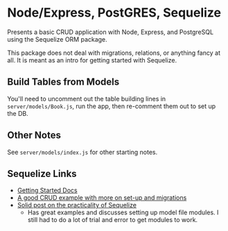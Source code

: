 # Node/Express, PostGRES, Sequelize

Presents a basic CRUD application with Node, Express, and PostgreSQL using the Sequelize ORM package.

This package does not deal with migrations, relations, or anything fancy at all. It is meant as an intro for getting started with Sequelize.

## Build Tables from Models

You'll need to uncomment out the table building lines in `server/models/Book.js`, run the app, then re-comment them out to set up the DB.

## Other Notes

See  `server/models/index.js` for other starting notes.

## Sequelize Links
- [Getting Started Docs](http://docs.sequelizejs.com/en/v3/docs/getting-started/)
- [A good CRUD example with more on set-up and migrations](http://mherman.org/blog/2015/10/22/node-postgres-sequelize/#.WO_S0hLyvMU)
- [Solid post on the practicality of Sequelize](https://dzone.com/articles/sequelize-javascript-orm)
  - Has great examples and discusses setting up model file modules. I still had to do a lot of trial and error to get modules to work.

